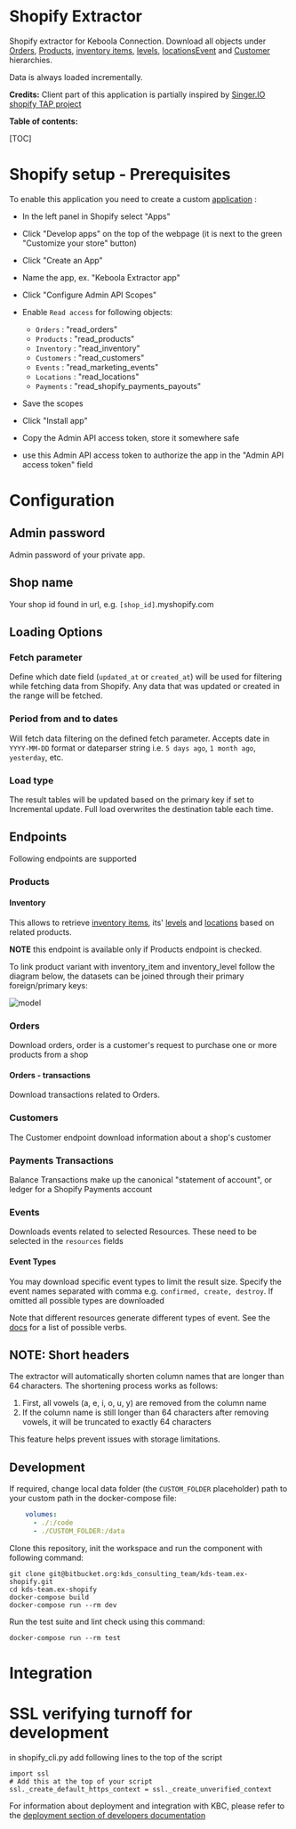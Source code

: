 # Shopify Extractor

Shopify extractor for Keboola Connection.
Download all objects under [Orders](https://shopify.dev/docs/admin-api/rest/reference/orders/order#index-2020-10),
[Products](https://shopify.dev/docs/admin-api/rest/reference/products/product),
[inventory items](https://shopify.dev/api/admin-rest/2021-10/resources/inventoryitem#resource_object),
[levels](https://shopify.dev/api/admin-rest/2021-10/resources/inventorylevel#top),
[locations](https://shopify.dev/api/admin-rest/2021-10/resources/location#top)[Event](https://shopify.dev/docs/admin-api/rest/reference/events/event)
and
[Customer](https://shopify.dev/docs/admin-api/rest/reference/customers) hierarchies.

Data is always loaded incrementally.

**Credits:** Client part of this application is partially inspired by
[Singer.IO shopify TAP project](https://github.com/singer-io/tap-shopify)

**Table of contents:**

[TOC]

# Shopify setup - Prerequisites

To enable this application you need to create a
custom [application](https://help.shopify.com/en/manual/apps/custom-apps) :

- In the left panel in Shopify select "Apps"
- Click "Develop apps" on the top of the webpage (it is next to the green "Customize your store" button)
- Click "Create an App"
- Name the app, ex. "Keboola Extractor app"
- Click "Configure Admin API Scopes"
- Enable `Read access` for following objects:
    - `Orders` : "read_orders"
    - `Products` : "read_products"
    - `Inventory` : "read_inventory"
    - `Customers` : "read_customers"
    - `Events` : "read_marketing_events"
    - `Locations` : "read_locations"
    - `Payments` : "read_shopify_payments_payouts"

- Save the scopes
- Click "Install app"
- Copy the Admin API access token, store it somewhere safe

- use this Admin API access token to authorize the app in the "Admin API access token" field

# Configuration

## Admin password

Admin password of your private app.

## Shop name

Your shop id found in url, e.g. `[shop_id]`.myshopify.com

## Loading Options

### Fetch parameter

Define which date field (`updated_at` or `created_at`) will be used for filtering while fetching data from Shopify.
 Any data that was updated or created in the range will be fetched.

### Period from and to dates

Will fetch data filtering on the defined fetch parameter.
Accepts date in `YYYY-MM-DD` format or dateparser string i.e. `5 days ago`, `1 month ago`, `yesterday`, etc.

### Load type

The result tables will be updated based on the primary key if set to Incremental update.
Full load overwrites the destination table each time.

## Endpoints

Following endpoints are supported

### Products

#### Inventory

This allows to
retrieve [inventory items](https://shopify.dev/api/admin-rest/2021-10/resources/inventoryitem#resource_object),
its' [levels](https://shopify.dev/api/admin-rest/2021-10/resources/inventorylevel#top)
and [locations](https://shopify.dev/api/admin-rest/2021-10/resources/location#top) based on related products.

**NOTE** this endpoint is available only if Products endpoint is checked.

To link product variant with inventory_item and inventory_level follow the diagram below, the datasets can be joined
through
their primary foreign/primary keys:

![model](https://shopify.dev/assets/api/reference/inventory-4b12bfe5466efda91c64da3c488e58b9b52cce2feae2ad7119115e377b226103.png)

### Orders
Download orders, order is a customer's request to purchase one or more products from a shop

####  Orders - transactions

Download transactions related to Orders.

### Customers

The Customer endpoint download information about a shop's customer

### Payments Transactions

Balance Transactions make up the canonical "statement of account", or ledger for a Shopify Payments account

### Events

Downloads events related to selected Resources. These need to be selected in the `resources` fields

#### Event Types

You may download specific event types to limit the result size. Specify the event names separated with comma
e.g. `confirmed, create, destroy`. If omitted all possible types are downloaded

Note that different resources generate different types of event.
See the [docs](https://shopify.dev/docs/admin-api/rest/reference/events/event#resources-that-can-create-events) for a
list of possible verbs.

## NOTE: Short headers

The extractor will automatically shorten column names that are longer than 64 characters. The shortening process works as follows:
1. First, all vowels (a, e, i, o, u, y) are removed from the column name
2. If the column name is still longer than 64 characters after removing vowels, it will be truncated to exactly 64 characters

This feature helps prevent issues with storage limitations.

## Development

If required, change local data folder (the `CUSTOM_FOLDER` placeholder) path to your custom path in the docker-compose
file:

```yaml
    volumes:
      - ./:/code
      - ./CUSTOM_FOLDER:/data
```

Clone this repository, init the workspace and run the component with following command:

```shell script
git clone git@bitbucket.org:kds_consulting_team/kds-team.ex-shopify.git
cd kds-team.ex-shopify
docker-compose build
docker-compose run --rm dev
```

Run the test suite and lint check using this command:

```
docker-compose run --rm test
```

# Integration

# SSL verifying turnoff for development
in shopify_cli.py add following lines to the top of the script
```
import ssl
# Add this at the top of your script
ssl._create_default_https_context = ssl._create_unverified_context
```

For information about deployment and integration with KBC, please refer to
the [deployment section of developers documentation](https://developers.keboola.com/extend/component/deployment/)
